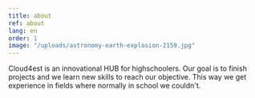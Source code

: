 ```yaml
---
title: about
ref: about
lang: en
order: 1
image: "/uploads/astronomy-earth-explosion-2159.jpg"
---
```


Cloud4est is an innovational HUB for highschoolers. Our goal is to finish projects and we learn new skills to reach our objective. This way we get experience in fields where normally in school we couldn't.
